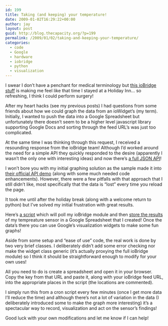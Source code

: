 ```yaml
---
id: 199
title: Taking (and keeping) your temperature!
date: 2009-01-02T16:29:22+00:00
author: jay
layout: post
guid: http://blog.thecapacity.org/?p=199
permalink: /2009/01/02/taking-and-keeping-your-temperature/
categories:
  - code
  - Google
  - hardware
  - iobridge
  - python
  - visualization
---
```

I swear I don’t have a penchant for medical terminology but [this ioBridge stuff](http://iobridge.com/) is making me feel like that time I stayed at a Holiday Inn… so refreshing, I think I could perform surgery!

After my heart hacks (see my previous posts) I had questions from some friends about how we could graph the data from an ioWidget’s (my term). Initially, I wanted to push the data into a Google Spreadsheet but unfortunately there doesn’t seem to be a higher level javascript library supporting Google Docs and sorting through the feed URL’s was just too complicated.

At the same time I was thinking through this request, I received a resounding response from the ioBridge team! Although I’d worked around the need for a simple API they quickly responded to the desire (apparently I wasn’t the only one with interesting ideas) and now there’s [a full JSON API](http://www.iobridge.net/projects/2008/12/data-feed-api/)!

I won’t bore you with my initial graphing solution as the sample made it into [their official API demo](http://www.iobridge.com/ServerTempChart.html) (along with some much needed code enhancements). However, there were a few pitfalls with that approach that I still didn’t like, most specifically that the data is “lost” every time you reload the page.

It took me until after the holiday break (along with a welcome return to python) but I’ve solved my initial frustration with great results.

Here’s [a script](http://svn.wjhuie.com/public_sandbox/trunk/iobridge/gMonitor/update_gdata.py) which will poll my ioBridge module and then [store the results](http://spreadsheets.google.com/pub?key=p_9k09whFucDqlxl3LwEuTQ) of my tempreature sensor in a Google Spreadsheet that I created! Once the data’s there you can use Google’s visualization widgets to make some fun graphs!

Aside from some setup and “ease of use” code, the real work is done by two very brief classes. I deliberately didn’t add some error checking nor make the widget class generic (it’s actually proxying the full ioBridge module) so I think it should be straightforward enough to modify for your own uses!

All you need to do is create a spreadsheet and open it in your browser. Copy the key from that URL and paste it, along with your ioBridge feed URL, into the appropriate places in the script (the locations are commented).

I simply run this from a cron script every few minutes (once I get more data I’ll reduce the time) and although there’s not a lot of variation in the data (I deliberately introduced some to make the graph more interesting) it’s a spectacular way to record, visualization and act on the sensor’s findings!

Good luck with your own modifications and let me know if I can help!

